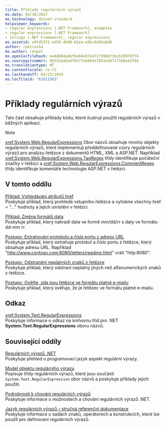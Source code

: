 ```yaml
---
title: Příklady regulárních výrazů
ms.date: 03/30/2017
ms.technology: dotnet-standard
helpviewer_keywords:
- regular expressions [.NET Framework], examples
- regular expressions [.NET Framework]
- strings [.NET Framework], regular expressions
ms.assetid: e9fd53f2-ed56-4b09-b2ea-e9bc9d65e6d6
author: rpetrusha
ms.author: ronpet
ms.openlocfilehash: ee4d884a0efbeb6e57ed727396bf3bcb39979774
ms.sourcegitcommit: 9b552addadfb57fab0b9e7852ed4f1f1b8a42f8e
ms.translationtype: MT
ms.contentlocale: cs-CZ
ms.lasthandoff: 04/23/2019
ms.locfileid: "61811563"
---
```

# <a name="regular-expression-examples"></a>Příklady regulárních výrazů
Tato část obsahuje příklady kódu, které ilustrují použití regulárních výrazů v běžných aplikací.  
  
> [!NOTE]
>  <xref:System.Web.RegularExpressions> Obor názvů obsahuje mnoho objekty regulárních výrazů, které implementují předdefinované vzory regulárních výrazů pro analýzu řetězce z dokumentů HTML, XML a ASP.NET. Například <xref:System.Web.RegularExpressions.TagRegex> třídy identifikuje počáteční značky v řetězci a <xref:System.Web.RegularExpressions.CommentRegex> třídy identifikuje komentáře technologie ASP.NET v řetězci.  
  
## <a name="in-this-section"></a>V tomto oddílu  
 [Příklad: Vyhledávání atributů href](../../../docs/standard/base-types/regular-expression-example-scanning-for-hrefs.md)  
 Poskytuje příklad, který prohledá vstupního řetězce a vytiskne všechny href = "..." hodnoty a jejich umístění v řetězci.  
  
 [Příklad: Změna formátů data](../../../docs/standard/base-types/regular-expression-example-changing-date-formats.md)  
 Poskytuje příklad, který nahradí data ve formě mm/dd/rr s daty ve formátu dd-mm rr.  
  
 [Postupy: Extrahování protokolu a čísla portu z adresy URL](../../../docs/standard/base-types/how-to-extract-a-protocol-and-port-number-from-a-url.md)  
 Poskytuje příklad, který extrahuje protokol a číslo portu z řetězce, který obsahuje adresu URL. Například "http://www.contoso.com:8080/letters/readme.html" vrátí "http:8080".  
  
 [Postupy: Odstranění neplatných znaků z řetězce](../../../docs/standard/base-types/how-to-strip-invalid-characters-from-a-string.md)  
 Poskytuje příklad, který odstraní neplatný jiných než alfanumerických znaků z řetězce.  
  
 [Postupy: Ověřte, zda jsou řetězce ve formátu platné e-mailu](../../../docs/standard/base-types/how-to-verify-that-strings-are-in-valid-email-format.md)  
 Poskytuje příklad, který ověřuje, že je řetězec ve formátu platné e-mailu.  
  
## <a name="reference"></a>Odkaz  
 <xref:System.Text.RegularExpressions>  
 Poskytuje informace o odkaz na knihovnu tříd pro .NET **System.Text.RegularExpressions** oboru názvů.  
  
## <a name="related-sections"></a>Související oddíly  
 [Regulárních výrazů .NET](../../../docs/standard/base-types/regular-expressions.md)  
 Poskytuje přehled o programovací jazyk aspekt regulární výrazy.  
  
 [Model objektu regulárního výrazu](../../../docs/standard/base-types/the-regular-expression-object-model.md)  
 Popisuje třídy regulárních výrazů, které jsou součástí `System.Text.RegularExpression` obor názvů a poskytuje příklady jejich použití.  
  
 [Podrobnosti k chování regulárních výrazů](../../../docs/standard/base-types/details-of-regular-expression-behavior.md)  
 Poskytuje informace o možnostech a chování regulárních výrazů .NET.  
  
 [Jazyk regulárních výrazů – stručná referenční dokumentace](../../../docs/standard/base-types/regular-expression-language-quick-reference.md)  
 Poskytuje informace o sadách znaků, operátorech a konstrukcích, které lze použít pro definování regulárních výrazů.
